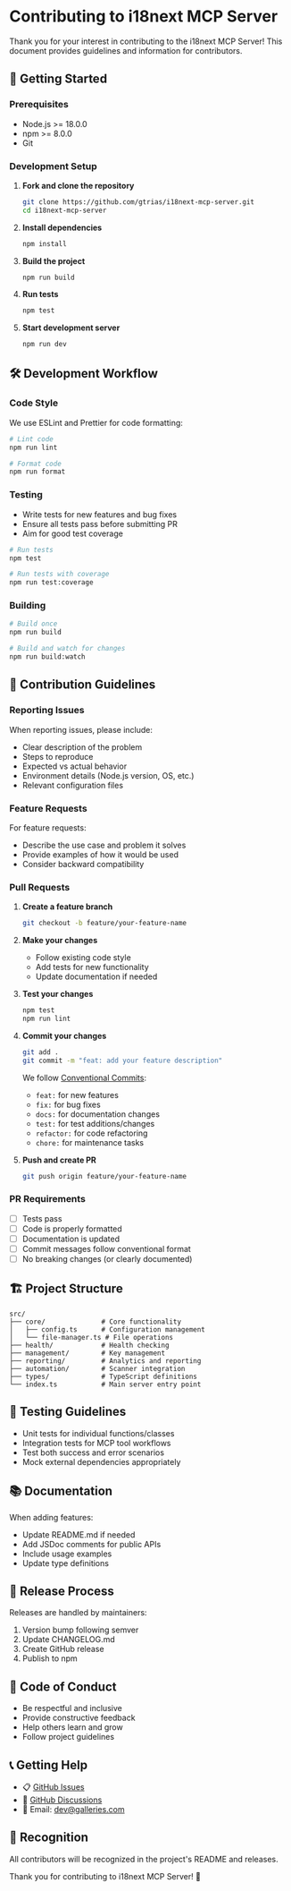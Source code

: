 # Contributing to i18next MCP Server

Thank you for your interest in contributing to the i18next MCP Server! This document provides guidelines and information for contributors.

## 🚀 Getting Started

### Prerequisites

- Node.js >= 18.0.0
- npm >= 8.0.0
- Git

### Development Setup

1. **Fork and clone the repository**
   ```bash
   git clone https://github.com/gtrias/i18next-mcp-server.git
   cd i18next-mcp-server
   ```

2. **Install dependencies**
   ```bash
   npm install
   ```

3. **Build the project**
   ```bash
   npm run build
   ```

4. **Run tests**
   ```bash
   npm test
   ```

5. **Start development server**
   ```bash
   npm run dev
   ```

## 🛠️ Development Workflow

### Code Style

We use ESLint and Prettier for code formatting:

```bash
# Lint code
npm run lint

# Format code
npm run format
```

### Testing

- Write tests for new features and bug fixes
- Ensure all tests pass before submitting PR
- Aim for good test coverage

```bash
# Run tests
npm test

# Run tests with coverage
npm run test:coverage
```

### Building

```bash
# Build once
npm run build

# Build and watch for changes
npm run build:watch
```

## 📝 Contribution Guidelines

### Reporting Issues

When reporting issues, please include:

- Clear description of the problem
- Steps to reproduce
- Expected vs actual behavior
- Environment details (Node.js version, OS, etc.)
- Relevant configuration files

### Feature Requests

For feature requests:

- Describe the use case and problem it solves
- Provide examples of how it would be used
- Consider backward compatibility

### Pull Requests

1. **Create a feature branch**
   ```bash
   git checkout -b feature/your-feature-name
   ```

2. **Make your changes**
   - Follow existing code style
   - Add tests for new functionality
   - Update documentation if needed

3. **Test your changes**
   ```bash
   npm test
   npm run lint
   ```

4. **Commit your changes**
   ```bash
   git add .
   git commit -m "feat: add your feature description"
   ```

   We follow [Conventional Commits](https://www.conventionalcommits.org/):
   - `feat:` for new features
   - `fix:` for bug fixes
   - `docs:` for documentation changes
   - `test:` for test additions/changes
   - `refactor:` for code refactoring
   - `chore:` for maintenance tasks

5. **Push and create PR**
   ```bash
   git push origin feature/your-feature-name
   ```

### PR Requirements

- [ ] Tests pass
- [ ] Code is properly formatted
- [ ] Documentation is updated
- [ ] Commit messages follow conventional format
- [ ] No breaking changes (or clearly documented)

## 🏗️ Project Structure

```
src/
├── core/              # Core functionality
│   ├── config.ts      # Configuration management
│   └── file-manager.ts # File operations
├── health/            # Health checking
├── management/        # Key management
├── reporting/         # Analytics and reporting
├── automation/        # Scanner integration
├── types/             # TypeScript definitions
└── index.ts           # Main server entry point
```

## 🧪 Testing Guidelines

- Unit tests for individual functions/classes
- Integration tests for MCP tool workflows
- Test both success and error scenarios
- Mock external dependencies appropriately

## 📚 Documentation

When adding features:

- Update README.md if needed
- Add JSDoc comments for public APIs
- Include usage examples
- Update type definitions

## 🔄 Release Process

Releases are handled by maintainers:

1. Version bump following semver
2. Update CHANGELOG.md
3. Create GitHub release
4. Publish to npm

## 🤝 Code of Conduct

- Be respectful and inclusive
- Provide constructive feedback
- Help others learn and grow
- Follow project guidelines

## 📞 Getting Help

- 📋 [GitHub Issues](https://github.com/gtrias/i18next-mcp-server/issues)
- 💬 [GitHub Discussions](https://github.com/gtrias/i18next-mcp-server/discussions)
- 📧 Email: dev@galleries.com

## 🙏 Recognition

All contributors will be recognized in the project's README and releases.

Thank you for contributing to i18next MCP Server! 🎉 